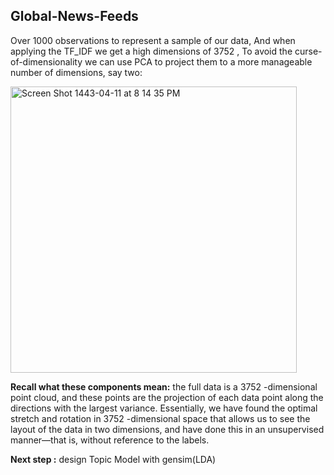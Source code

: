## Global-News-Feeds

Over 1000 observations to represent a sample of our data,
And when applying the TF_IDF we get a high dimensions  of 3752 ,
To avoid the  curse-of-dimensionality we can  use PCA to project them to a more manageable number of dimensions, say two:


<img width="458" alt="Screen Shot 1443-04-11 at 8 14 35 PM" src="https://user-images.githubusercontent.com/90618007/142034425-8eef5b28-67d2-4aeb-a905-1a9562c21dc3.png">


**Recall what these components mean:** the full data is a 3752
-dimensional point cloud, and these points are the projection of each data point along the directions with the largest variance. Essentially, we have found the optimal stretch and rotation in 3752
-dimensional space that allows us to see the layout of the data in two dimensions, and have done this in an unsupervised manner—that is, without reference to the labels.


**Next step :** design Topic Model with gensim(LDA)
